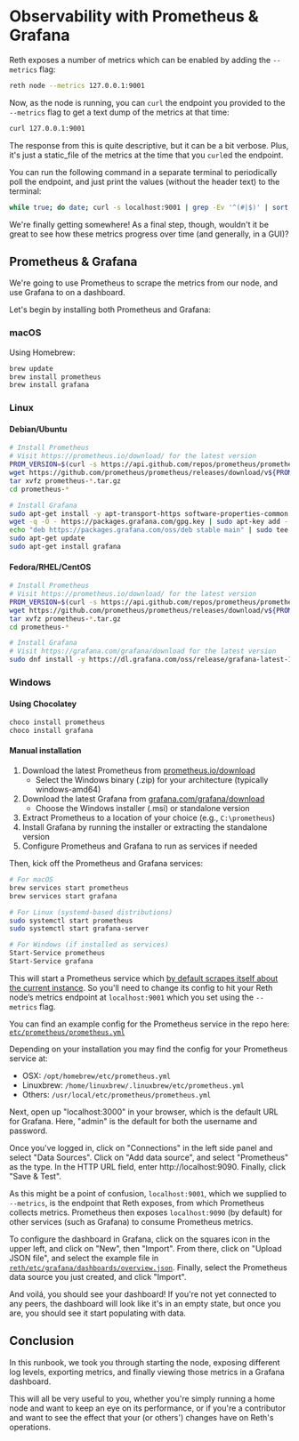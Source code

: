 # Observability with Prometheus & Grafana

Reth exposes a number of metrics which can be enabled by adding the `--metrics` flag:

```bash
reth node --metrics 127.0.0.1:9001
```

Now, as the node is running, you can `curl` the endpoint you provided to the `--metrics` flag to get a text dump of the metrics at that time:

```bash
curl 127.0.0.1:9001
```

The response from this is quite descriptive, but it can be a bit verbose. Plus, it's just a static_file of the metrics at the time that you `curl`ed the endpoint.

You can run the following command in a separate terminal to periodically poll the endpoint, and just print the values (without the header text) to the terminal:

```bash
while true; do date; curl -s localhost:9001 | grep -Ev '^(#|$)' | sort; echo; sleep 10; done
```

We're finally getting somewhere! As a final step, though, wouldn't it be great to see how these metrics progress over time (and generally, in a GUI)?

## Prometheus & Grafana

We're going to use Prometheus to scrape the metrics from our node, and use Grafana to on a dashboard.

Let's begin by installing both Prometheus and Grafana:

### macOS

Using Homebrew:

```bash
brew update
brew install prometheus
brew install grafana
```

### Linux

#### Debian/Ubuntu
```bash
# Install Prometheus
# Visit https://prometheus.io/download/ for the latest version
PROM_VERSION=$(curl -s https://api.github.com/repos/prometheus/prometheus/releases/latest | grep tag_name | cut -d '"' -f 4 | cut -c 2-)
wget https://github.com/prometheus/prometheus/releases/download/v${PROM_VERSION}/prometheus-${PROM_VERSION}.linux-amd64.tar.gz
tar xvfz prometheus-*.tar.gz
cd prometheus-*

# Install Grafana
sudo apt-get install -y apt-transport-https software-properties-common
wget -q -O - https://packages.grafana.com/gpg.key | sudo apt-key add -
echo "deb https://packages.grafana.com/oss/deb stable main" | sudo tee -a /etc/apt/sources.list.d/grafana.list
sudo apt-get update
sudo apt-get install grafana
```

#### Fedora/RHEL/CentOS
```bash
# Install Prometheus
# Visit https://prometheus.io/download/ for the latest version
PROM_VERSION=$(curl -s https://api.github.com/repos/prometheus/prometheus/releases/latest | grep tag_name | cut -d '"' -f 4 | cut -c 2-)
wget https://github.com/prometheus/prometheus/releases/download/v${PROM_VERSION}/prometheus-${PROM_VERSION}.linux-amd64.tar.gz
tar xvfz prometheus-*.tar.gz
cd prometheus-*

# Install Grafana
# Visit https://grafana.com/grafana/download for the latest version
sudo dnf install -y https://dl.grafana.com/oss/release/grafana-latest-1.x86_64.rpm
```

### Windows

#### Using Chocolatey
```powershell
choco install prometheus
choco install grafana
```

#### Manual installation
1. Download the latest Prometheus from [prometheus.io/download](https://prometheus.io/download/)
   - Select the Windows binary (.zip) for your architecture (typically windows-amd64)
2. Download the latest Grafana from [grafana.com/grafana/download](https://grafana.com/grafana/download)
   - Choose the Windows installer (.msi) or standalone version
3. Extract Prometheus to a location of your choice (e.g., `C:\prometheus`)
4. Install Grafana by running the installer or extracting the standalone version
5. Configure Prometheus and Grafana to run as services if needed

Then, kick off the Prometheus and Grafana services:

```bash
# For macOS
brew services start prometheus
brew services start grafana

# For Linux (systemd-based distributions)
sudo systemctl start prometheus
sudo systemctl start grafana-server

# For Windows (if installed as services)
Start-Service prometheus
Start-Service grafana
```

This will start a Prometheus service which [by default scrapes itself about the current instance](https://prometheus.io/docs/introduction/first_steps/#:~:text=The%20job%20contains%20a%20single,%3A%2F%2Flocalhost%3A9090%2Fmetrics.). So you'll need to change its config to hit your Reth node’s metrics endpoint at `localhost:9001` which you set using the `--metrics` flag.

You can find an example config for the Prometheus service in the repo here: [`etc/prometheus/prometheus.yml`](https://github.com/paradigmxyz/reth/blob/main/etc/prometheus/prometheus.yml)

Depending on your installation you may find the config for your Prometheus service at:

- OSX: `/opt/homebrew/etc/prometheus.yml`
- Linuxbrew: `/home/linuxbrew/.linuxbrew/etc/prometheus.yml`
- Others: `/usr/local/etc/prometheus/prometheus.yml`

Next, open up "localhost:3000" in your browser, which is the default URL for Grafana. Here, "admin" is the default for both the username and password.

Once you've logged in, click on "Connections" in the left side panel and select "Data Sources". Click on "Add data source", and select "Prometheus" as the type. In the HTTP URL field, enter http://localhost:9090. Finally, click "Save & Test".

As this might be a point of confusion, `localhost:9001`, which we supplied to `--metrics`, is the endpoint that Reth exposes, from which Prometheus collects metrics. Prometheus then exposes `localhost:9090` (by default) for other services (such as Grafana) to consume Prometheus metrics.

To configure the dashboard in Grafana, click on the squares icon in the upper left, and click on "New", then "Import". From there, click on "Upload JSON file", and select the example file in [`reth/etc/grafana/dashboards/overview.json`](https://github.com/paradigmxyz/reth/blob/main/etc/grafana/dashboards/overview.json). Finally, select the Prometheus data source you just created, and click "Import".

And voilá, you should see your dashboard! If you're not yet connected to any peers, the dashboard will look like it's in an empty state, but once you are, you should see it start populating with data.

## Conclusion

In this runbook, we took you through starting the node, exposing different log levels, exporting metrics, and finally viewing those metrics in a Grafana dashboard.

This will all be very useful to you, whether you're simply running a home node and want to keep an eye on its performance, or if you're a contributor and want to see the effect that your (or others') changes have on Reth's operations.

[installation]: ../installation/installation.md
[release-profile]: https://doc.rust-lang.org/cargo/reference/profiles.html#release
[docs]: https://github.com/paradigmxyz/reth/tree/main/docs
[metrics]: https://github.com/paradigmxyz/reth/blob/main/docs/design/metrics.md#current-metrics
